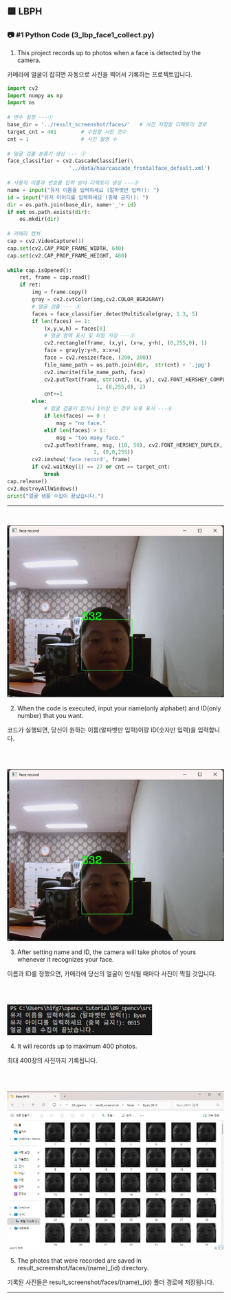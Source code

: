 ## 🟦 LBPH

### 📷 #1 Python Code (3_lbp_face1_collect.py)

1. This project records up to photos when a face is detected by the camera.

카메라에 얼굴이 잡히면 자동으로 사진을 찍어서 기록하는 프로젝트입니다.

```python
import cv2
import numpy as np
import os 

# 변수 설정 ---①
base_dir = '../result_screenshot/faces/'   # 사진 저장할 디렉토리 경로
target_cnt = 401        # 수집할 사진 갯수
cnt = 1                 # 사진 촬영 수

# 얼굴 검출 분류기 생성 --- ②
face_classifier = cv2.CascadeClassifier(\
                    '../data/haarcascade_frontalface_default.xml')

# 사용자 이름과 번호를 입력 받아 디렉토리 생성 ---③
name = input("유저 이름을 입력하세요 (알파벳만 입력!): ")
id = input("유저 아이디를 입력하세요 (중복 금지!): ")
dir = os.path.join(base_dir, name+'_'+ id)
if not os.path.exists(dir):
    os.mkdir(dir)

# 카메라 캡쳐 
cap = cv2.VideoCapture(1)
cap.set(cv2.CAP_PROP_FRAME_WIDTH, 640)
cap.set(cv2.CAP_PROP_FRAME_HEIGHT, 480)

while cap.isOpened():
    ret, frame = cap.read()
    if ret:
        img = frame.copy()
        gray = cv2.cvtColor(img,cv2.COLOR_BGR2GRAY)
        # 얼굴 검출 --- ④
        faces = face_classifier.detectMultiScale(gray, 1.3, 5)
        if len(faces) == 1:
            (x,y,w,h) = faces[0]
            # 얼굴 영역 표시 및 파일 저장 ---⑤
            cv2.rectangle(frame, (x,y), (x+w, y+h), (0,255,0), 1)
            face = gray[y:y+h, x:x+w]
            face = cv2.resize(face, (200, 200))
            file_name_path = os.path.join(dir,  str(cnt) + '.jpg')
            cv2.imwrite(file_name_path, face)
            cv2.putText(frame, str(cnt), (x, y), cv2.FONT_HERSHEY_COMPLEX, \
                             1, (0,255,0), 2)
            cnt+=1
        else:
            # 얼굴 검출이 없거나 1이상 인 경우 오류 표시 ---⑥
            if len(faces) == 0 :
                msg = "no face."
            elif len(faces) > 1:
                msg = "too many face."
            cv2.putText(frame, msg, (10, 50), cv2.FONT_HERSHEY_DUPLEX, \
                            1, (0,0,255))
        cv2.imshow('face record', frame)
        if cv2.waitKey(1) == 27 or cnt == target_cnt: 
            break
cap.release()
cv2.destroyAllWindows()      
print("얼굴 샘플 수집이 끝났습니다.")

```

---

<br>

![Required](result_screenshot/3_1.jpg)

2. When the code is executed, input your name(only alphabet) and ID(only number) that you want.

코드가 실행되면, 당신이 원하는 이름(알파벳만 입력)이랑 ID(숫자만 입력)을 입력합니다.

<br><br>

![Required](result_screenshot/3_1.jpg)

3. After setting name and ID, the camera will take photos of yours whenever it recognizes your face.

이름과 ID를 정했으면, 카메라에 당신의 얼굴이 인식될 때마다 사진이 찍힐 것입니다.

<br><br>

![Result](result_screenshot/3_2.jpg)

4. It will records up to maximum 400 photos.

최대 400장의 사진까지 기록됩니다.

<br><br>

![Result](result_screenshot/3_3.jpg)

5. The photos that were recorded are saved in result_screenshot/faces/(name)_(id) directory.

기록된 사진들은 result_screenshot/faces/(name)_(id) 폴더 경로에 저장됩니다.

---